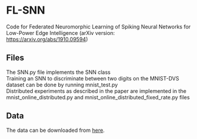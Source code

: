 # FL-SNN
Code for Federated Neuromorphic Learning of Spiking Neural Networks for Low-Power Edge Intelligence (arXiv version: https://arxiv.org/abs/1910.09594)

## Files
The SNN.py file implements the SNN class \
Training an SNN to discriminate between two digits on the MNIST-DVS dataset can be done by running mnist_test.py \
Distributed experiments as described in the paper are implemented in the mnist_online_distributed.py and mnist_online_distributed_fixed_rate.py files

## Data
The data can be downloaded from [here](http://www2.imse-cnm.csic.es/caviar/MNISTDVS.html).